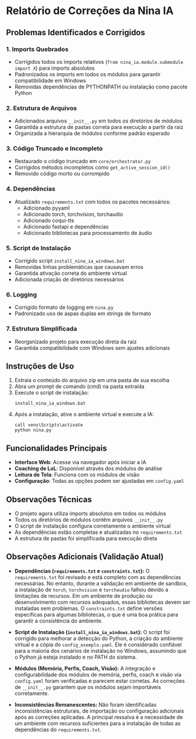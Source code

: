 # Relatório de Correções da Nina IA

## Problemas Identificados e Corrigidos

### 1. Imports Quebrados
- Corrigidos todos os imports relativos (`from nina_ia.module.submodule import X`) para imports absolutos
- Padronizados os imports em todos os módulos para garantir compatibilidade em Windows
- Removidas dependências de PYTHONPATH ou instalação como pacote Python

### 2. Estrutura de Arquivos
- Adicionados arquivos `__init__.py` em todos os diretórios de módulos
- Garantida a estrutura de pastas correta para execução a partir da raiz
- Organizada a hierarquia de módulos conforme padrão esperado

### 3. Código Truncado e Incompleto
- Restaurado o código truncado em `core/orchestrator.py`
- Corrigidos métodos incompletos como `get_active_session_id()`
- Removido código morto ou corrompido

### 4. Dependências
- Atualizado `requirements.txt` com todos os pacotes necessários:
  - Adicionado pyyaml
  - Adicionado torch, torchvision, torchaudio
  - Adicionado coqui-tts
  - Adicionado fastapi e dependências
  - Adicionado bibliotecas para processamento de áudio

### 5. Script de Instalação
- Corrigido script `install_nina_ia_windows.bat`
- Removidas linhas problemáticas que causavam erros
- Garantida ativação correta do ambiente virtual
- Adicionada criação de diretórios necessários

### 6. Logging
- Corrigido formato de logging em `nina.py`
- Padronizado uso de aspas duplas em strings de formato

### 7. Estrutura Simplificada
- Reorganizado projeto para execução direta da raiz
- Garantida compatibilidade com Windows sem ajustes adicionais

## Instruções de Uso

1. Extraia o conteúdo do arquivo zip em uma pasta de sua escolha
2. Abra um prompt de comando (cmd) na pasta extraída
3. Execute o script de instalação:
   ```
   install_nina_ia_windows.bat
   ```
4. Após a instalação, ative o ambiente virtual e execute a IA:
   ```
   call venv\Scripts\activate
   python nina.py
   ```

## Funcionalidades Principais

- **Interface Web**: Acesse via navegador após iniciar a IA
- **Coaching de LoL**: Disponível através dos módulos de análise
- **Leitura de Tela**: Funciona com os módulos de visão
- **Configuração**: Todas as opções podem ser ajustadas em `config.yaml`

## Observações Técnicas

- O projeto agora utiliza imports absolutos em todos os módulos
- Todos os diretórios de módulos contêm arquivos `__init__.py`
- O script de instalação configura corretamente o ambiente virtual
- As dependências estão completas e atualizadas no `requirements.txt`
- A estrutura de pastas foi simplificada para execução direta



## Observações Adicionais (Validação Atual)

*   **Dependências (`requirements.txt` e `constraints.txt`):** O `requirements.txt` foi revisado e está completo com as dependências necessárias. No entanto, durante a validação em ambiente de sandbox, a instalação de `torch`, `torchvision` e `torchaudio` falhou devido a limitações de recursos. Em um ambiente de produção ou desenvolvimento com recursos adequados, essas bibliotecas devem ser instaladas sem problemas. O `constraints.txt` define versões específicas para algumas bibliotecas, o que é uma boa prática para garantir a consistência do ambiente.

*   **Script de Instalação (`install_nina_ia_windows.bat`):** O script foi corrigido para melhorar a detecção do Python, a criação do ambiente virtual e a cópia do `config_exemplo.yaml`. Ele é considerado confiável para a maioria dos cenários de instalação no Windows, assumindo que o Python já esteja instalado e no PATH do sistema.

*   **Módulos (Memória, Perfis, Coach, Visão):** A integração e configurabilidade dos módulos de memória, perfis, coach e visão via `config.yaml` foram verificadas e parecem estar corretas. As correções de `__init__.py` garantem que os módulos sejam importáveis corretamente.

*   **Inconsistências Remanescentes:** Não foram identificadas inconsistências estruturais, de importação ou configuração adicionais após as correções aplicadas. A principal ressalva é a necessidade de um ambiente com recursos suficientes para a instalação de todas as dependências do `requirements.txt`.


